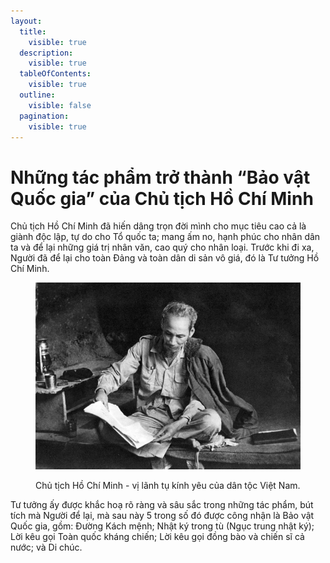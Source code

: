 ```yaml
---
layout:
  title:
    visible: true
  description:
    visible: true
  tableOfContents:
    visible: true
  outline:
    visible: false
  pagination:
    visible: true
---
```


# Những tác phẩm trở thành “Bảo vật Quốc gia” của Chủ tịch Hồ Chí Minh

Chủ tịch Hồ Chí Minh đã hiến dâng trọn đời mình cho mục tiêu cao cả là giành độc lập, tự do cho Tổ quốc ta; mang ấm no, hạnh phúc cho nhân dân ta và để lại những giá trị nhân văn, cao quý cho nhân loại. Trước khi đi xa, Người đã để lại cho toàn Đảng và toàn dân di sản vô giá, đó là Tư tưởng Hồ Chí Minh.

<figure><img src=".gitbook/assets/ChuTichHoChiMinh.jpg" alt="Chủ tịch Hồ Chí Minh - vị lãnh tụ kính yêu của dân tộc Việt Nam."><figcaption><p>Chủ tịch Hồ Chí Minh - vị lãnh tụ kính yêu của dân tộc Việt Nam.</p></figcaption></figure>

Tư tưởng ấy được khắc hoạ rõ ràng và sâu sắc trong những tác phẩm, bút tích mà Người để lại, mà sau này 5 trong số đó được công nhận là Bảo vật Quốc gia, gồm: Đường Kách mệnh; Nhật ký trong tù (Ngục trung nhật ký); Lời kêu gọi Toàn quốc kháng chiến; Lời kêu gọi đồng bào và chiến sĩ cả nước; và Di chúc.
